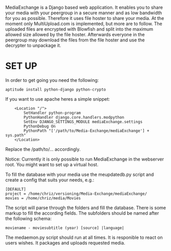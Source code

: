 
MediaExchange is a Django based web application. It enables you to share your
media with your peergroup in a secure manner and as low bandwidth for you as
possible. Therefore it uses file hoster to share your media. At the moment only
MultiUpload.com is implemented, but more are to follow. The uploaded files are
encrypted with Blowfish and split into the maximum allowed size allowed by the
file hoster. Afterwards everyone in the peergroup may download the files from
the file hoster and use the decrypter to unpackage it.


SET UP
======

In order to get going you need the following:
```
aptitude install python-django python-crypto
```

If you want to use apache heres a simple snippet:

```
    <Location "/">
        SetHandler python-program
        PythonHandler django.core.handlers.modpython
        SetEnv DJANGO_SETTINGS_MODULE mediaExchange.settings
        PythonDebug On
        PythonPath "['/path/to/Media-Exchange/mediaExchange'] + sys.path"
    </Location>
```


Replace the /path/to/... accordingly.

Notice: Currently it is only possible to run MediaExchange in the webserver root.
        You might want to set up a virtual host.


To fill the database with your media use the meupdatedb.py script and create a
config that suits your needs, e.g.:

```
[DEFAULT]
project = /home/chriz/versioning/Media-Exchange/mediaExchange/
movies = /home/chriz/media/Movies
```

The script will parse through the folders and fill the database. There is some
markup to fill the according fields. The subfolders should be named after the
following schema:
```
moviename - moviesubtitle (year) [source] |language|
```

The medaemon.py script should run at all times. It is responible to react on
users wishes. It packages and uploads requested media.

